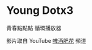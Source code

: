 # Young Dotx3
青春點點點 循環播放器

影片取自 YouTube [啤酒肥花](https://www.youtube.com/channel/UCxxUtGu7ABDdFAgifw-Zk6A) 頻道
